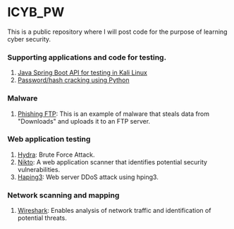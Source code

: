 # ICYB_PW
This is a public repository where I will post code for the purpose of learning cyber security. 

### Supporting applications and code for testing.
1. [Java Spring Boot API for testing in Kali Linux](https://github.com/lukaszFD/SpringBoot/tree/main/SpringBoot.ICYB_PW_API) 
2. [Password/hash cracking using Python](https://github.com/lukaszFD/python/tree/main/password_cracking)

### Malware
1. [Phishing FTP](https://github.com/lukaszFD/ICYB_PW/tree/main/tests/5.%20phishing_ftp): This is an example of malware that steals data from "Downloads" and uploads it to an FTP server. 

### Web application testing
1. [Hydra](https://github.com/lukaszFD/ICYB_PW/tree/main/tests/1.%20hydra): Brute Force Attack. 
2. [Nikto](https://github.com/lukaszFD/ICYB_PW/tree/main/tests/2.%20nikto): A web application scanner that identifies potential security vulnerabilities.
3. [Haping3](https://github.com/lukaszFD/ICYB_PW/tree/main/tests/3.%20hping3): Web server DDoS attack using hping3. 

### Network scanning and mapping
1. [Wireshark](https://github.com/lukaszFD/ICYB_PW/tree/main/tests/4.%20wireshark): Enables analysis of network traffic and identification of potential threats.